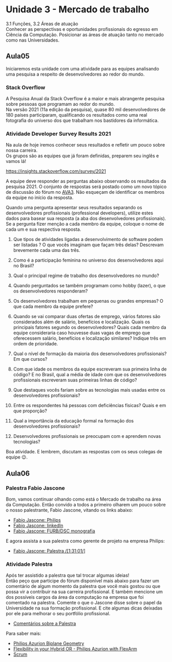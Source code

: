 # Unidade 3 - Mercado de trabalho

3.1 Funções, 3.2 Áreas de atuação  
Conhecer as perspectivas e oportunidades profissionais do egresso em Ciência da Computação. Posicionar as áreas de atuação tanto no mercado como nas Universidades.  

## Aula05

Iniciaremos esta unidade com uma atividade para as equipes analisando uma pesquisa a respeito de desenvolvedores ao redor do mundo.

### Stack Overflow

A Pesquisa Anual da Stack Overflow é a maior e mais abrangente pesquisa sobre pessoas que programam ao redor do mundo.  
Na versão 2021 (11a edição da pesquisa), quase 80 mil desenvolvedores de 180 países participaram, qualificando os resultados como uma real fotografia do universo dos que trabalham nos bastidores da informática.  

### Atividade Developer Survey Results 2021

Na aula de hoje iremos conhecer seus resultados e refletir um pouco sobre nossa carreira.  
Os grupos são as equipes que já foram definidas, preparem seu inglês e vamos lá!  

<https://insights.stackoverflow.com/survey/2021>  

A equipe deve responder as perguntas abaixo observando os resultados da pesquisa 2021. O conjunto de respostas será postado como um novo tópico de discussão do fórum no [AVA3](<https://ava3.furb.br/mod/assign/view.php?id=850683> "AVA3"). Não esqueçam de identificar os membros da equipe no início da resposta.  

Quando uma pergunta apresentar seus resultados separando os desenvolvedores profissionais (professional developers), utilize estes dados para basear sua resposta (a aba dos desenvolvedores profissionais).  
Se a pergunta fizer menção a cada membro da equipe, coloque o nome de cada um e sua respectiva resposta.  

1. Que tipos de atividades ligadas a desenvolvimento de software podem ser listadas ? O que vocês imaginam que façam três delas? Descrevam brevemente cada uma das três.  

2. Como é a participação feminina no universo dos desenvolvedores aqui no Brasil?  

3. Qual o principal regime de trabalho dos desenvolvedores no mundo?  

4. Quando perguntados se também programam como hobby (lazer), o que os desenvolvedores responderam?  

5. Os desenvolvedores trabalham em pequenas ou grandes empresas? O que cada membro da equipe prefere?  

6. Quando se vai comparar duas ofertas de emprego, vários fatores são considerados além de salário, benefícios e localização. Quais os principais fatores segundo os desenvolvedores? Quais cada membro da equipe consideraria caso houvesse duas vagas de emprego que oferecessem salário, benefícios e localização similares? Indique três em ordem de prioridade.  

7. Qual o nível de formação da maioria dos desenvolvedores profissionais? Em que cursos?  

8. Com que idade os membros da equipe escreveram sua primeira linha de código? E no Brasil, qual a média de idade com que os desenvolvedores profissionais escreveram suas primeiras linhas de código?  

9. Que destaques vocês fariam sobre as tecnologias mais usadas entre os desenvolvedores profissionais?  

10. Entre os respondentes há pessoas com deficiências físicas? Quais e em que proporção?  

11. Qual a importância da educação formal na formação dos desenvolvedores profissionais?  

12. Desenvolvedores profissionais se preocupam com e aprendem novas tecnologias?  

Boa atividade. E lembrem, discutam as respostas com os seus colegas de equipe 😉.

## Aula06

### Palestra Fabio Jascone

<!--
No dia 08/abril teremos uma conversa com o Gerente de Pesquisa e Desenvolvimento da Philips, Fábio Jascone. Ele abordará aspectos do cotidiano de uma equipe de desenvolvimento de software em uma empresa de grande porte. Além de muitas dicas para o desenvolvimento da carreira em TI. 
-->

Bom, vamos continuar olhando como está o Mercado de trabalho na área da Computação. Então convido a todos a primeiro olharem um pouco sobre o nosso palestrante, Fabio Jascone, vitando os links abaixo:

- [Fabio Jascone: Philips](<https://www.careers.philips.com/latam/pt/fabio-jascone> "Fabio Jascone: Philips")  
- [Fabio Jascone: linkedIn](<https://br.linkedin.com/in/fabiojascone/en> "Fabio Jascone: linkedIn")  
- [Fabio Jascone: FURB/DSC monografia](<http://dsc.inf.furb.br/arquivos/tccs/monografias/2003-2fabioltjasconevf.pdf> "Fabio Jascone: FURB/DSC monografia")  

E agora assista a sua palestra como gerente de projeto na empresa Philips:

- [Fabio Jascone: Palestra /[1:31:01/]](<https://furb-my.sharepoint.com/:v:/g/personal/dalton_furb_br/EcDHgJURrK1FnzF5EY4OPXEB8hU70WcK-a251JrbhG9_Kw?e=WP0faK> "Fabio Jascone: Palestra")  

### Atividade Palestra

Após ter assistido a palestra que tal trocar algumas ideias!  
Então peço que participe do fórum disponível mais abaixo para fazer um comentário de algum momento da palestra que você mais gostou ou que possa vir a contribuir na sua carreira profissional. E também mencione um dos possíveis cargos da área da computação na empresa que foi comentado na palestra. Comente o que o Jascone disse sobre o papel da Universidade na sua formação profissional. E cite algumas dicas deixadas por ele para melhorar o seu portfólio profissional.  

- [Comentários sobre a Palestra](<https://ava3.furb.br/mod/forum/view.php?id=522599> "Comentários sobre a Palestra")  

Para saber mais:  

- [Philips Azurion Biplane Geometry](<https://youtu.be/E3Us_kox5Ac> "Philips Azurion Biplane Geometry")  
- [Flexibility in your Hybrid OR - Philips Azurion with FlexArm](<https://youtu.be/L78UxTsdGjM> "Flexibility in your Hybrid OR - Philips Azurion with FlexArm")  
- [Scrum](<https://pt.wikipedia.org/wiki/Scrum_(desenvolvimento_de_software)> "Scrum")  
